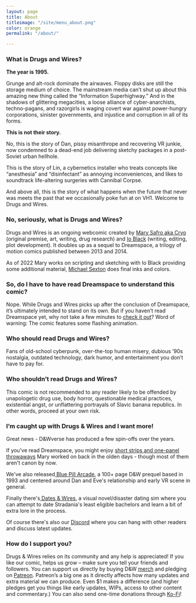 ```yaml
---
layout: page
title: About
titleimage: "/site/menu_about.png"
color: orange
permalink: "/about/"

---
```

### What is Drugs and Wires?

**The year is 1995.**

Grunge and alt-rock dominate the airwaves. Floppy disks are still the storage medium of choice. The mainstream media can’t shut up about this amazing new thing called the “Information Superhighway.” And in the shadows of glittering megacities, a loose alliance of cyber-anarchists, techno-pagans, and razorgirls is waging covert war against power-hungry corporations, sinister governments, and injustice and corruption in all of its forms.

**This is not their story.**

No, this is the story of Dan, pissy misanthrope and recovering VR junkie, now condemned to a dead-end job delivering sketchy packages in a post-Soviet urban hellhole.

This is the story of Lin, a cybernetics installer who treats concepts like “anesthesia” and “disinfectant” as annoying inconveniences, and likes to soundtrack life-altering surgeries with Cannibal Corpse.

And above all, this is the story of what happens when the future that never was meets the past that we occasionally poke fun at on VH1. Welcome to Drugs and Wires.

### No, seriously, what is Drugs and Wires?

Drugs and Wires is an ongoing webcomic created by [Mary Safro aka Cryo](https://marysafro.crd.co/) (original premise, art, writing, drug research) and [Io Black](https://blackiochronicles.tumblr.com/) (writing, editing, plot development). It doubles up as a sequel to Dreamspace, a trilogy of motion comics published between 2013 and 2014.

As of 2022 Mary works on scripting and sketching with Io Black providing some additional material, [Michael Sexton](https://everblue-comic.com/) does final inks and colors.

### So, do I have to have read Dreamspace to understand this comic?

Nope. While Drugs and Wires picks up after the conclusion of Dreamspace, it’s ultimately intended to stand on its own. But if you haven’t read Dreamspace yet, why not take a few minutes to [check it out](http://dreamspace.nfshost.com/)? Word of warning: The comic features some flashing animation.

### Who should read Drugs and Wires?

Fans of old-school cyberpunk, over-the-top human misery, dubious ’90s nostalgia, outdated technology, dark humor, and entertainment you don’t have to pay for.

### Who shouldn’t read Drugs and Wires?

This comic is not recommended to any reader likely to be offended by unapologetic drug use, body horror, questionable medical practices, existential angst, or unflattering portrayals of Slavic banana republics. In other words, proceed at your own risk.

### I’m caught up with Drugs & Wires and I want more!

Great news - D&Wverse has produced a few spin-offs over the years.

If you've read Dreamspace, you might enjoy [short strips and one-panel throwaways](https://tapas.io/series/DW-Oneshots) Mary worked on back in the olden days - though most of them aren't canon by now.

We've also released[ Blue Pill Arcade](https://cryo-draws.itch.io/blue-pill-arcade), a 100+ page D&W prequel based in 1993 and centered around Dan and Eve's relationship and early VR scene in general.

Finally there's[ Dates & Wires](https://ioblack.itch.io/dates-and-wires), a visual novel/disaster dating sim where you can attempt to date Stradania's least eligible bachelors and learn a bit of extra lore in the process.

Of course there's also our [Discord]() where you can hang with other readers and discuss latest updates.

### How do I support you?

Drugs & Wires relies on its community and any help is appreciated! If you like our comic, helps us grow – make sure you tell your friends and followers. You can support us directly by buying D&W [merch](https://itch.io/profile/cryo-draws) and pledging on [Patreon](https://www.patreon.com/drugsandwires). Patreon’s a big one as it directly affects how many updates and extra material we can produce. Even $1 makes a difference (and higher pledges get you things like early updates, WIPs, access to other content and commentary.) You can also send one-time donations through [Ko-Fi](https://ko-fi.com/A5341DA0 "Ko-Fi")!